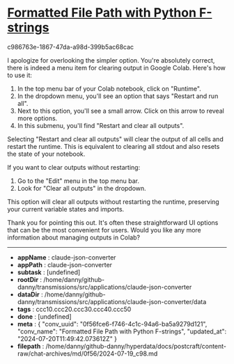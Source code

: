 # [Formatted File Path with Python F-strings](https://claude.ai/chat/0f56fce6-f746-4c1c-94a6-ba5a9279d121)

c986763e-1867-47da-a98d-399b5ac68cac

 I apologize for overlooking the simpler option. You're absolutely correct, there is indeed a menu item for clearing output in Google Colab. Here's how to use it:

1. In the top menu bar of your Colab notebook, click on "Runtime".
2. In the dropdown menu, you'll see an option that says "Restart and run all".
3. Next to this option, you'll see a small arrow. Click on this arrow to reveal more options.
4. In this submenu, you'll find "Restart and clear all outputs".

Selecting "Restart and clear all outputs" will clear the output of all cells and restart the runtime. This is equivalent to clearing all stdout and also resets the state of your notebook.

If you want to clear outputs without restarting:

1. Go to the "Edit" menu in the top menu bar.
2. Look for "Clear all outputs" in the dropdown.

This option will clear all outputs without restarting the runtime, preserving your current variable states and imports.

Thank you for pointing this out. It's often these straightforward UI options that can be the most convenient for users. Would you like any more information about managing outputs in Colab?

---

* **appName** : claude-json-converter
* **appPath** : claude-json-converter
* **subtask** : [undefined]
* **rootDir** : /home/danny/github-danny/transmissions/src/applications/claude-json-converter
* **dataDir** : /home/danny/github-danny/transmissions/src/applications/claude-json-converter/data
* **tags** : ccc10.ccc20.ccc30.ccc40.ccc50
* **done** : [undefined]
* **meta** : {
  "conv_uuid": "0f56fce6-f746-4c1c-94a6-ba5a9279d121",
  "conv_name": "Formatted File Path with Python F-strings",
  "updated_at": "2024-07-20T11:49:42.073612Z"
}
* **filepath** : /home/danny/github-danny/hyperdata/docs/postcraft/content-raw/chat-archives/md/0f56/2024-07-19_c98.md